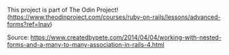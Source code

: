 This project is part of The Odin Project!(https://www.theodinproject.com/courses/ruby-on-rails/lessons/advanced-forms?ref=lnav)



Source: 
https://www.createdbypete.com/2014/04/04/working-with-nested-forms-and-a-many-to-many-association-in-rails-4.html